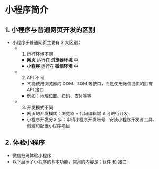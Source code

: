 # 小程序简介

## 1. 小程序与普通网页开发的区别

- 小程序于普通网页主要有 3 大区别：
  - 1. 运行环境不同
    - **网页** 运行在 **浏览器环境** 中
    - **小程序** 运行在 **微信环境** 中
  - 2. API 不同
    - 不能使用浏览器的 DOM、BOM 等接口，而是使用微信提供的独有 API 接口
    - 例如：地理位置、扫码、支付等等
  - 3. 开发模式不同
    - 网页的开发模式：浏览器 + 代码编辑器 即可进行开发
    - 小程序开发分 3 步：申请小程序开发账号、安装小程序开发者工具、创建和配置小程序项目

## 2. 体验小程序

- 微信扫码体验小程序：
  <tgx-img src="/frontend/applet/about-applet/applet-use1.png" width="250" title="小程序二维码" alt="小程序二维码"></tgx-img>
- 以下展示了小程序的基本功能，常用的内容是：组件 和 接口
  <tgx-img src="/frontend/applet/about-applet/applet-use2.png" width="300" title="小程序基本功能示意图" alt="小程序基本功能示意图">
  </tgx-img>
